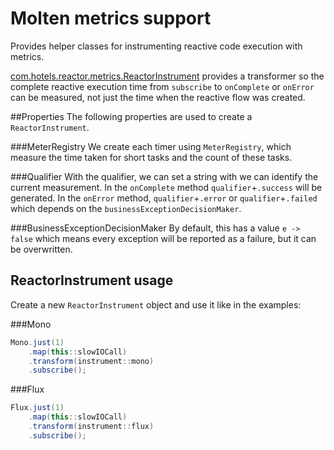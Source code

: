 # Molten metrics support

Provides helper classes for instrumenting reactive code execution with metrics.
 
[com.hotels.reactor.metrics.ReactorInstrument](src/main/java/com/hotels/molten/metrics/ReactorInstrument.java) provides a transformer so the complete reactive execution time from `subscribe` to `onComplete` or `onError` can be measured, not just the time when the reactive flow was created. 

##Properties
The following properties are used to create a `ReactorInstrument`.

###MeterRegistry
We create each timer using `MeterRegistry`, which measure the time taken for short tasks and the count of these tasks.

###Qualifier
With the qualifier, we can set a string with we can identify the current measurement. In the `onComplete` method `qualifier`+`.success` will be generated. In the `onError` method, `qualifier`+`.error` or `qualifier`+`.failed` which depends on the `businessExceptionDecisionMaker`. 

###BusinessExceptionDecisionMaker
By default, this has a value `e -> false` which means every exception will be reported as a failure, but it can be overwritten.

## ReactorInstrument usage
Create a new `ReactorInstrument` object and use it like in the examples:

###Mono
```java
Mono.just(1)
    .map(this::slowIOCall)
    .transform(instrument::mono)
    .subscribe();
```
 
###Flux
```java
Flux.just(1)
    .map(this::slowIOCall)
    .transform(instrument::flux)
    .subscribe();
```
